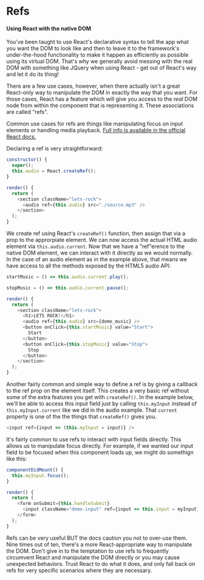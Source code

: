 # Refs

#### Using React with the native DOM

You've been taught to use React's declarative syntax to tell the app what you want the DOM to look like and then to leave it to the framework's under-the-hood functionality to make it happen as efficiently as possible using its virtual DOM. That's why we generally avoid messing with the real DOM with something like JQuery when using React - get out of React's way and let it do its thing!

There are a few use cases, however, when there actually isn't a great React-only way to manipulate the DOM in exactly the way that you want. For those cases, React has a feature which will give you access to the _real_ DOM node from within the component that is representing it. These associations are called "refs".

Common use cases for refs are things like manipulating focus on input elements or handling media playback. [Full info is available in the official React docs.](https://reactjs.org/docs/refs-and-the-dom.html)

Declaring a ref is very straightforward:

```JavaScript
constructor() {
  super();
  this.audio = React.createRef();
}

render() {
  return (
    <section className="lets-rock">
      <audio ref={this.audio} src="./source.mp3" />
    </section>
  );
}
```

We create ref using React's `createRef()` function, then assign that via a prop to the approrpiate element. We can now access the actual HTML audio element via `this.audio.current`. Now that we have a "ref"erence to the native DOM element, we can interact with it directly as we would normally. In the case of an audio element as in the example above, that means we have access to all the methods exposed by the HTML5 audio API:

```javascript
startMusic = () => this.audio.current.play();

stopMusic = () => this.audio.current.pause();

render() {
  return (
    <section className="lets-rock">
      <h1>LETS ROCK!</h1>
      <audio ref={this.audio} src={demo_music} />
      <button onClick={this.startMusic} value="Start">
        Start
      </button>
      <button onClick={this.stopMusic} value="Stop">
        Stop
      </button>
    </section>
  );
}
```

Another fairly common and simple way to define a ref is by giving a callback to the ref prop on the element itself. This creates a very basic ref without some of the extra features you get with `createRef()`. In the example below, we'll be able to access this input field just by calling `this.myInput` instead of `this.myInput.current` like we did in the audio example. That `current` property is one of the the things that `createRef()` gives you.

```javascript
<input ref={input => (this.myInput = input)} />
```

It's fairly common to use refs to interact with input fields directly. This allows us to manipulate focus directly. For example, if we wanted our input field to be focused when this component loads up, we might do somethign like this:

```javascript
componentDidMount() {
  this.myInput.focus();
}

render() {
  return (
    <form onSubmit={this.handleSubmit}
      <input className="demo-input" ref={input => this.input = myInput} />
    </form>
  );
}
```

Refs can be very useful BUT the docs caution you not to over-use them. Nine times out of ten, there's a more React-appropriate way to manipulate the DOM. Don't give in to the temptation to use refs to frequently circumvent React and manipulate the DOM directly or you may cause unexpected behaviors. Trust React to do what it does, and only fall back on refs for very specific scenarios where they are necessary.
